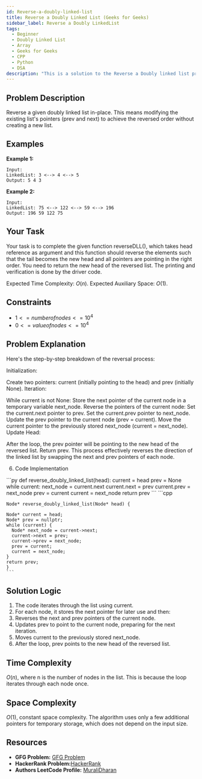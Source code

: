 ```yaml
---
id: Reverse-a-doubly-linked-list
title: Reverse a Doubly Linked List (Geeks for Geeks)
sidebar_label: Reverse a Doubly LinkedList 
tags:
  - Beginner
  - Doubly Linked List
  - Array
  - Geeks for Geeks
  - CPP
  - Python
  - DSA
description: "This is a solution to the Reverse a Doubly linked list problem on Geeks for Geeks."
---
```


## Problem Description

Reverse a given doubly linked list in-place. This means modifying the existing list's pointers (prev and next) to achieve the reversed order without creating a new list.

## Examples
**Example 1:**
```
Input:
LinkedList: 3 <--> 4 <--> 5
Output: 5 4 3
```
**Example 2:**
```
Input:
LinkedList: 75 <--> 122 <--> 59 <--> 196
Output: 196 59 122 75
```

## Your Task

Your task is to complete the given function reverseDLL(), which takes head reference as argument and this function should reverse the elements such that the tail becomes the new head and all pointers are pointing in the right order. You need to return the new head of the reversed list. The printing and verification is done by the driver code.

Expected Time Complexity: $O(n)$.
Expected Auxiliary Space: $O(1)$.

## Constraints

- $1 <= number of nodes <= 10^4$
- $0 <= value of nodes <= 10^4$

## Problem Explanation

Here's the step-by-step breakdown of the reversal process:

Initialization:

Create two pointers: current (initially pointing to the head) and prev (initially None).
Iteration:

While current is not None:
Store the next pointer of the current node in a temporary variable next_node.
Reverse the pointers of the current node:
Set the current.next pointer to prev.
Set the current.prev pointer to next_node.
Update the prev pointer to the current node (prev = current).
Move the current pointer to the previously stored next_node (current = next_node).
Update Head:

After the loop, the prev pointer will be pointing to the new head of the reversed list. Return prev.
This process effectively reverses the direction of the linked list by swapping the next and prev pointers of each node.

6. Code Implementation

<Tabs>
  <TabItem value="Python" label="Python" default>
  <SolutionAuthor name="@ngmuraqrdd"/>
  ```py
def reverse_doubly_linked_list(head):
  current = head
  prev = None
  while current:
    next_node = current.next
    current.next = prev
    current.prev = next_node
    prev = current
    current = next_node
  return prev
```
</TabItem>

<TabItem value="C++" label="C++" default>
  <SolutionAuthor name="@ngmuraqrdd"/>
  ```cpp

    Node* reverse_doubly_linked_list(Node* head) {

    Node* current = head;
    Node* prev = nullptr;
    while (current) {
      Node* next_node = current->next;
      current->next = prev;
      current->prev = next_node;
      prev = current;
      current = next_node;
    }
    return prev;
    }
    ```
</TabItem>
</Tabs>

## Solution Logic

1. The code iterates through the list using current.
2. For each node, it stores the next pointer for later use and then:
3. Reverses the next and prev pointers of the current node.
4. Updates prev to point to the current node, preparing for the next iteration.
5. Moves current to the previously stored next_node.
6. After the loop, prev points to the new head of the reversed list.


## Time Complexity

$O(n)$, where n is the number of nodes in the list. This is because the loop iterates through each node once.

## Space Complexity

$O(1)$, constant space complexity. The algorithm uses only a few additional pointers for temporary storage, which does not depend on the input size.

## Resources

- **GFG Problem:** [GFG Problem](https://www.geeksforgeeks.org/problems/reverse-a-doubly-linked-list/1)
- **HackerRank Problem:**[HackerRank](https://www.hackerrank.com/challenges/reverse-a-doubly-linked-list/problem)
- **Authors LeetCode Profile:** [MuraliDharan](https://www.geeksforgeeks.org/user/ngmuraqrdd/)